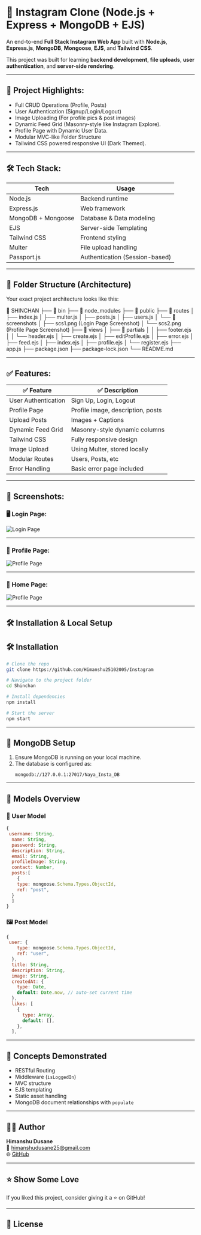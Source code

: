 # 📸 Instagram Clone (Node.js + Express + MongoDB + EJS)

An end-to-end **Full Stack Instagram Web App** built with **Node.js**, **Express.js**, **MongoDB**, **Mongoose**, **EJS**, and **Tailwind CSS**.

This project was built for learning **backend development**, **file uploads**, **user authentication**, and **server-side rendering**.

---

## 🌟 Project Highlights:

- Full CRUD Operations (Profile, Posts)
- User Authentication (Signup/Login/Logout)
- Image Uploading (For profile pics & post images)
- Dynamic Feed Grid (Masonry-style like Instagram Explore).
- Profile Page with Dynamic User Data.
- Modular MVC-like Folder Structure
- Tailwind CSS powered responsive UI (Dark Themed).

---

## 🛠️ Tech Stack:

| Tech | Usage |
|---- | ---- |
| Node.js | Backend runtime |
| Express.js | Web framework |
| MongoDB + Mongoose | Database & Data modeling |
| EJS | Server-side Templating |
| Tailwind CSS | Frontend styling |
| Multer | File upload handling |
| Passport.js | Authentication (Session-based) |

---

## 📂 Folder Structure (Architecture)

Your exact project architecture looks like this:


📁 SHINCHAN
├── 📁 bin
├── 📁 node_modules
├── 📁 public
├── 📁 routes
│ ├── index.js
│ ├── multer.js
│ ├── posts.js
│ ├── users.js
│ └── 📁 screenshots
│ ├── scs1.png (Login Page Screenshot)
│ └── scs2.png (Profile Page Screenshot)
├── 📁 views
│ ├── 📁 partials
│ │ ├── footer.ejs
│ │ └── header.ejs
│ ├── create.ejs
│ ├── editProfile.ejs
│ ├── error.ejs
│ ├── feed.ejs
│ ├── index.ejs
│ ├── profile.ejs
│ └── register.ejs
├── app.js
├── package.json
├── package-lock.json
└── README.md

---

## ✅ Features:

| ✅ Feature | ✅ Description |
|---- | ---- |
| User Authentication | Sign Up, Login, Logout |
| Profile Page | Profile image, description, posts |
| Upload Posts | Images + Captions |
| Dynamic Feed Grid | Masonry-style dynamic columns |
| Tailwind CSS | Fully responsive design |
| Image Upload | Using Multer, stored locally |
| Modular Routes | Users, Posts, etc |
| Error Handling | Basic error page included |

---

## 📸 Screenshots:

### 🖥️ Login Page:

![Login Page](screenshots/scs1.png)

---

### 👤 Profile Page:

![Profile Page](screenshots/scs2.png)

---
### 👤 Home Page:

![Profile Page](screenshots/scs3.png)

---

## 🛠️ Installation & Local Setup
## 🛠️ Installation

```bash
# Clone the repo
git clone https://github.com/Himanshu25102005/Instagram

# Navigate to the project folder
cd Shinchan

# Install dependencies
npm install

# Start the server
npm start
```

---

## 🧪 MongoDB Setup

1. Ensure MongoDB is running on your local machine.
2. The database is configured as:
   ```
   mongodb://127.0.0.1:27017/Naya_Insta_DB
   ```

---

## 📄 Models Overview

### 👤 User Model

```js
{
 username: String,
  name: String,
  password: String,
  description: String,
  email: String,
  profileImage: String,
  contact: Number,
  posts:[
    {
    type: mongoose.Schema.Types.ObjectId,
    ref: "post",
  }
  ]
}
```

### 🖼️ Post Model

```js
{
 user: {
    type: mongoose.Schema.Types.ObjectId,
    ref: "user",
  },
  title: String,
  description: String,
  image: String,
  createdAt: {
    type: Date,
    default: Date.now, // auto-set current time
  },
  likes: [
    {
      type: Array,
      default: [],
    },
  ],
```

---

## 🧠 Concepts Demonstrated

- RESTful Routing
- Middleware (`isLoggedIn`)
- MVC structure
- EJS templating
- Static asset handling
- MongoDB document relationships with `populate`

---

## 🙋‍♂️ Author

**Himanshu Dusane**  
📧 himanshudusane25@gmail.com  
🌐 [GitHub](https://github.com/Himanshu25102005)

---

## ⭐ Show Some Love

If you liked this project, consider giving it a ⭐ on GitHub!

---

## 📃 License
